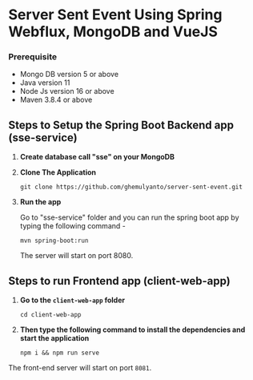 # Server Sent Event Using Spring Webflux, MongoDB and VueJS
### Prerequisite
  + Mongo DB version 5 or above
  + Java version 11
  + Node Js version 16 or above
  + Maven 3.8.4 or above

## Steps to Setup the Spring Boot Backend app (sse-service)
1. **Create database call "sse" on your MongoDB**
      
2. **Clone The Application**

      ```
	git clone https://github.com/ghemulyanto/server-sent-event.git
	```

3. **Run the app**

	Go to "sse-service" folder and you can run the spring boot app by typing the following command -

	```
	mvn spring-boot:run
	```

	The server will start on port 8080.
  
## Steps to run Frontend app (client-web-app)

1. **Go to the `client-web-app` folder**

   ```
   cd client-web-app
   ```
   
2. **Then type the following command to install the dependencies and start the application**

   ```
   npm i && npm run serve
   ```

  The front-end server will start on port `8081`.



